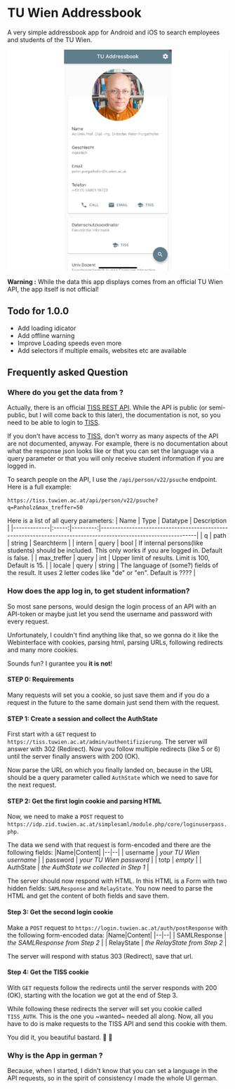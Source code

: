 # TU Wien Addressbook
A very simple addressbook app for Android and iOS to search employees and 
students of the TU Wien.

![Screenshot](screenshot.png)

**Warning :** While the data this app displays comes from an official TU Wien
API, the app itself is not official!

## Todo for 1.0.0
* Add loading idicator
* Add offline warning
* Improve Loading speeds even more
* Add selectors if multiple emails, websites etc are available

## Frequently asked Question

### Where do you get the data from ?
Actually, there is an official 
[TISS REST API](https://tiss.tuwien.ac.at/api/dokumentation). While the API is 
public (or semi-public, but I will come back to this later), the documentation 
is not, so you need to be able to login to [TISS](https://tiss.tuwien.ac.at/).

If you don't have access to [TISS](https://tiss.tuwien.ac.at/), don't worry as 
many aspects of the API are not documented, anyway. For example, there is no 
documentation about what the response json looks like or that you can set 
the language via a query parameter or that you will only receive student
information if you are logged in.

To search people on the API, I use the `/api/person/v22/psuche` endpoint.
Here is a full example:
```
https://tiss.tuwien.ac.at/api/person/v22/psuche?q=Panholz&max_treffer=50
```

Here is a list of all query parameters:
| Name        |  Type | Datatype | Description                                                                                                    |
|-------------|:-----:|---------:|----------------------------------------------------------------------------------------------------------------|
| q           |  path |   string | Searchterm                                                                                                     |
| intern      | query |     bool | If internal persons(like students) should be included. This only works if you are logged in. Default is false. |
| max_treffer | query |      int | Upper limit of results. Limit is 100, Default is 15.                                                           |
| locale      | query | string   | The language of (some?) fields of the result. It uses 2 letter codes like "de" or "en". Default is ????        |

### How does the app log in, to get student information?
So most sane persons, would design the login process of an API with an API-token
or maybe just let you send the username and password with every request. 

Unfortunately, I couldn't find anything like that, so we gonna do it like the 
Webinterface with cookies, parsing html, parsing URLs, following redirects and 
many more cookies.

Sounds fun? I gurantee you **it is not**!

#### STEP 0: Requirements
Many requests will set you a cookie, so just save them and if you do a request 
in the future to the same domain just send them with the request.

#### STEP 1: Create a session and collect the AuthState
First start with a `GET` request to 
`https://tiss.tuwien.ac.at/admin/authentifizierung`. The server will answer with
302 (Redirect). Now you follow multiple redirects (like 5 or 6) until the server
finally answers with 200 (OK).

Now parse the URL on which you finally landed on, because in the URL should be
a query parameter called `AuthState` which we need to save for the next request.

#### STEP 2: Get the first login cookie and parsing HTML
Now, we need to make a `POST` request to 
`https://idp.zid.tuwien.ac.at/simplesaml/module.php/core/loginuserpass.php`.

The data we send with that request is form-encoded and there are the following
fields:
|Name|Content|
|--|--|
| username  | *your TU Wien username*                |
| password  | *your TU Wien password*                |
| totp      | *empty*                                |
| AuthState | *the AuthState we collected in Step 1* |

The server should now respond with HTML. In this HTML is a Form with two hidden
fields: `SAMLResponse` and `RelayState`. You now need to parse the HTML and get
the content of both fields and save them.

#### Step 3: Get the second login cookie
Make a `POST` request to `https://login.tuwien.ac.at/auth/postResponse` with
the following form-encoded data:
|Name|Content|
|--|--|
| SAMLResponse | *the SAMLResponse from Step 2* |
| RelayState   | *the RelayState from Step 2*   |

The server will respond with status 303 (Redirect), save that url.

#### Step 4: Get the TISS cookie
With `GET` requests follow the redirects until the server responds with 
200 (OK), starting with the location we got at the end of Step 3.

While following these redirects the server will set you cookie called 
`TISS_AUTH`. This is the one you ~wanted~ needed all along. Now, all you have 
to do is make requests to the TISS API and send this cookie with them. 

You did it, you beautiful bastard. 🥳 🎉

### Why is the App in german ?
Because, when I started, I didn't know that you can set a language in the API 
requests, so in the spirit of consistency I made the whole UI german.
